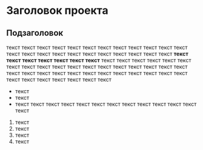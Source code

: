 # Заголовок проекта
## Подзаголовок
текст текст текст текст текст текст текст текст текст текст текст текст текст текст текст текст текст текст текст текст текст текст текст **текст текст текст текст текст текст текст** текст текст текст текст текст текст текст текст текст текст текст текст текст текст текст текст текст текст текст текст текст текст текст текст текст текст текст текст текст текст текст текст текст текст текст текст текст 
* текст 
* текст 
* текст 
текст текст текст текст текст текст текст текст текст текст текст текст 
1. текст 
1. текст 
1. текст 
1. текст 
